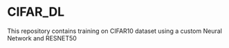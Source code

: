 # CIFAR_DL
This repository contains training on CIFAR10 dataset using a custom Neural Network  and  RESNET50
